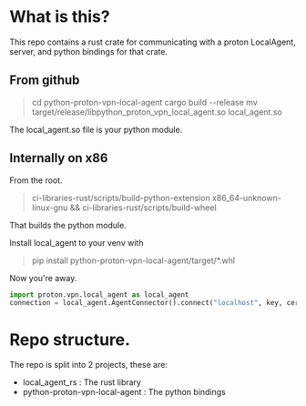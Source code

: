 # What is this?
This repo contains a rust crate for communicating with a proton LocalAgent,
server, and python bindings for that crate.

## From github

> cd python-proton-vpn-local-agent
> cargo build --release
> mv target/release/libpython_proton_vpn_local_agent.so local_agent.so

The local_agent.so file is your python module.


## Internally on x86

From the root.

> ci-libraries-rust/scripts/build-python-extension x86_64-unknown-linux-gnu && ci-libraries-rust/scripts/build-wheel

That builds the python module.

Install local_agent to your venv with
> pip install python-proton-vpn-local-agent/target/*.whl

Now you're away.

```python
import proton.vpn.local_agent as local_agent
connection = local_agent.AgentConnector().connect("localhost", key, certificate)
```

# Repo structure.
The repo is split into 2 projects, these are:
- local_agent_rs : The rust library
- python-proton-vpn-local-agent : The python bindings


